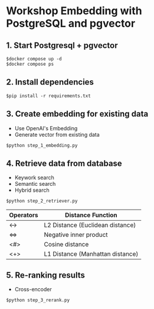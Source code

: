# Workshop Embedding with PostgreSQL and pgvector

## 1. Start Postgresql + pgvector
```
$docker compose up -d
$docker compose ps
```

## 2. Install dependencies
```
$pip install -r requirements.txt
```

## 3. Create embedding for existing data
* Use OpenAI's Embedding
* Generate vector from existing data
```
$python step_1_embedding.py
```

## 4. Retrieve data from database
* Keywork search
* Semantic search
* Hybrid search

```
$python step_2_retriever.py
```

| Operators    | Distance Function |
| -------- | ------- |
| <->  | L2 Distance (Euclidean distance)|
| <=>  | Negative inner product|
| <#>  | Cosine distance|
| <+>  | L1 Distance (Manhattan distance)|

## 5. Re-ranking results
* Cross-encoder

```
$python step_3_rerank.py
```